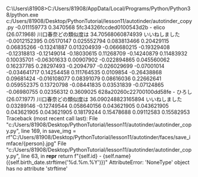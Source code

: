 C:\Users\81908>C:/Users/81908/AppData/Local/Programs/Python/Python38/python.exe c:/Users/81908/Desktop/PythonTutorial/lesson11/autotinder/autotinder_copy.py
-0.011159773
0.3470568
5fc34326fccded0100543d2b  -  elico (26.07.1968)
川口春奈どの類似度は 34.70568060874939
いいねしました
-0.0012152395
0.05170147
0.025552794
0.083813466
0.20429115
0.06835266
-0.13241887
0.013204939
-0.066680215
-0.19329408
-0.12318813
-0.12149014
-0.18030615
0.11268709
-0.14240879
0.11483932
0.10035701
-0.06301633
0.00907902
-0.022894865
0.045560062
0.16237785
0.28297493
-0.2094797
-0.026029699
-0.07001014
-0.034641717
0.14254458
0.111764535
0.0109854
-0.26438868
0.09681424
-0.016108077
0.08391079
0.08616036
0.22662641
0.059552375
0.13720798
-0.08441835
0.03531839
-0.07124865
-0.06980755
0.02356312
0.3609025
628a20260c22700100dd58fe  -  ひろし (26.07.1977)
川口春奈どの類似度は 36.090248823165894
いいねしました
0.03289146
-0.12749544
0.058640156
0.043621905
0.043621905
0.043621905
0.043621905
0.18179244
0.15478688
0.09112583
0.15582953
Traceback (most recent call last):
  File "c:/Users/81908/Desktop/PythonTutorial/lesson11/autotinder/autotinder_copy.py", line 169, in <module>
    save_img = rf"C:/Users/81908/Desktop/PythonTutorial/lesson11/autotinder/faces/save_imface/{person}.jpg"
  File "c:/Users/81908/Desktop/PythonTutorial/lesson11/autotinder/autotinder_copy.py", line 63, in __repr__
    return f"{self.id}  -  {self.name} ({self.birth_date.strftime('%d.%m.%Y')})"
AttributeError: 'NoneType' object has no attribute 'strftime'
  
